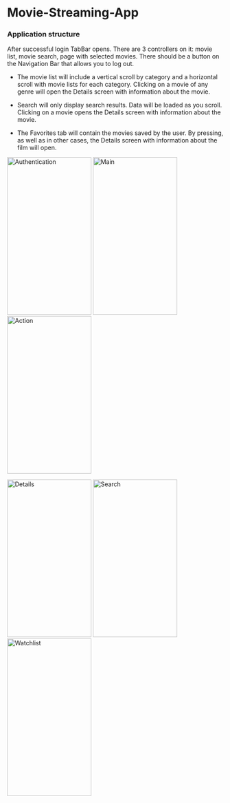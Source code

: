 # Movie-Streaming-App

### Application structure
After successful login TabBar opens. There are 3 controllers on it: movie list, movie search, page with selected movies. There should be a button on the Navigation Bar that allows you to log out.

- The movie list will include a vertical scroll by category and a horizontal scroll with movie lists for each category. Clicking on a movie of any genre will open the Details screen with information about the movie.

- Search will only display search results. Data will be loaded as you scroll. Clicking on a movie opens the Details screen with information about the movie.

- The Favorites tab will contain the movies saved by the user. By pressing, as well as in other cases, the Details screen with information about the film will open.

<p float="left">
<img src="https://user-images.githubusercontent.com/106691125/208178128-4c6e92ba-e7d2-4c0b-a131-29b8cdade491.png" alt="Authentication" width="196" height="366"/>
<img src="https://user-images.githubusercontent.com/106691125/208178137-4ce8a3c4-5559-4dbf-b941-54200e2357be.png" alt="Main" width="196" height="366"/>
<img src="https://user-images.githubusercontent.com/106691125/208179867-c1901028-0453-4806-a658-34e8c4468c28.png" alt="Action" width="196" height="366"/>
</p>

<p float="left">
<img src="https://user-images.githubusercontent.com/106691125/208178155-7fa51af3-ab00-41a2-94bf-8ae85cc9b04d.png" alt="Details" width="196" height="366"/>
<img src="https://user-images.githubusercontent.com/106691125/208178491-5d2ac433-2963-484a-9505-cd80637ef55e.png" alt="Search" width="196" height="366"/>
<img src="https://user-images.githubusercontent.com/106691125/208178498-3c857ea6-1f7c-43f6-8ab6-447956c27944.png" alt="Watchlist" width="196" height="366"/>
</p>




